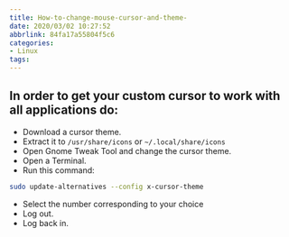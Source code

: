 ```yaml
---
title: How-to-change-mouse-cursor-and-theme-
date: 2020/03/02 10:27:52
abbrlink: 84fa17a55804f5c6
categories:
- Linux
tags:
---
```

## In order to get your custom cursor to work with all applications do:

- Download a cursor theme.
- Extract it to `/usr/share/icons` or `~/.local/share/icons`
- Open Gnome Tweak Tool and change the cursor theme.
- Open a Terminal.
- Run this command:
```bash
sudo update-alternatives --config x-cursor-theme
```
- Select the number corresponding to your choice
- Log out.
- Log back in.
